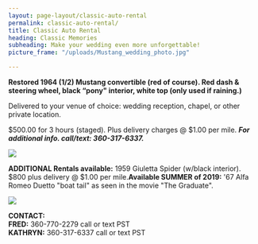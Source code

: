 ```yaml
---
layout: page-layout/classic-auto-rental
permalink: classic-auto-rental/
title: Classic Auto Rental
heading: Classic Memories
subheading: Make your wedding even more unforgettable!
picture_frame: "/uploads/Mustang_wedding_photo.jpg"

---
```

**Restored 1964 (1/2) Mustang convertible (red of course). Red dash & steering wheel, black “pony" interior, white top (only used if raining.)**

Delivered to your venue of choice: wedding reception, chapel, or other private location.

$500.00 for 3 hours (staged). Plus delivery charges @ $1.00 per mile. **_For additional info. call/text: 360-317-6337._**

![]({{site.baseurl}}/uploads/mustang-photo-stack-larger\[1\]-1.jpg)

**ADDITIONAL Rentals available:** 1959 Giuletta Spider (w/black interior). $800 plus delivery @ $1.00 per mile.**Available SUMMER of 2019:** '67 Alfa Romeo Duetto "boat tail" as seen in the movie "The Graduate".

![](https://res.cloudinary.com/wesedholm/image/upload/w_800,q_90/v1544345602/CLASSIC-RENTAL-DUETTO-.jpg)

**CONTACT:**  
**FRED:** 360-770-2279 call or text PST  
**KATHRYN:** 360-317-6337 call or text PST